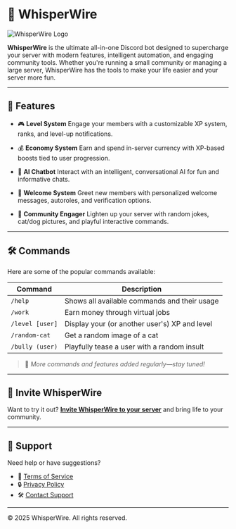 # 🧠 WhisperWire

![WhisperWire Logo]([https://your-logo-url.com/logo.png](https://media.discordapp.net/attachments/1367593763899310222/1371149737301905579/whisperwire.png?ex=68221634&is=6820c4b4&hm=12efb77b7d1a3a49686c9b0c03aecd8aa6bfdc86a8f2d61247c5a06a3d9c66f5&=&format=webp&quality=lossless&width=960&height=960))

**WhisperWire** is the ultimate all-in-one Discord bot designed to supercharge your server with modern features, intelligent automation, and engaging community tools. Whether you're running a small community or managing a large server, WhisperWire has the tools to make your life easier and your server more fun.

---

## 🚀 Features

* 🎮 **Level System**
  Engage your members with a customizable XP system, ranks, and level-up notifications.

* 💰 **Economy System**
  Earn and spend in-server currency with XP-based boosts tied to user progression.

* 🤖 **AI Chatbot**
  Interact with an intelligent, conversational AI for fun and informative chats.

* 👋 **Welcome System**
  Greet new members with personalized welcome messages, autoroles, and verification options.

* 🐾 **Community Engager**
  Lighten up your server with random jokes, cat/dog pictures, and playful interactive commands.

---

## 🛠️ Commands

Here are some of the popular commands available:

| Command         | Description                                   |
| --------------- | --------------------------------------------- |
| `/help`         | Shows all available commands and their usage  |
| `/work`         | Earn money through virtual jobs               |
| `/level [user]` | Display your (or another user's) XP and level |
| `/random-cat`   | Get a random image of a cat                   |
| `/bully (user)` | Playfully tease a user with a random insult   |

> 📝 *More commands and features added regularly—stay tuned!*

---

## 💬 Invite WhisperWire

Want to try it out? [**Invite WhisperWire to your server**](https://your-invite-link.com) and bring life to your community.

---

## 🧹 Support

Need help or have suggestions?

* 📘 [Terms of Service](https://your-tos-link.com)
* 🔒 [Privacy Policy](https://your-privacy-policy-link.com)
* 🛠️ [Contact Support](mailto:support@whisperwire.com)

---

© 2025 WhisperWire. All rights reserved.
